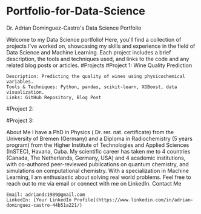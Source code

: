 # Portfolio-for-Data-Science


Dr. Adrian Dominguez-Castro's Data Science Portfolio

Welcome to my Data Science portfolio! Here, you'll find a collection of projects I've worked on, showcasing my skills and experience in the field of Data Science and Machine Learning. Each project includes a brief description, the tools and techniques used, and links to the code and any related blog posts or articles.
#Projects
#Project 1: Wine Quality Prediction

    Description: Predicting the quality of wines using physicochemical variables.
    Tools & Techniques: Python, pandas, scikit-learn, XGBoost, data visualization.
    Links: GitHub Repository, Blog Post

#Project 2: 

   

#Project 3: 

About Me
I have a PhD in Physics ( Dr. rer. nat. certificate) from the University of Bremen (Germany) and a Diploma in Radiochemistry (5 years program) from the Higher Institute of Technologies and Applied Sciences (InSTEC), Havana, Cuba. My scientific career has taken me to 4 countries (Canada, The Netherlands, Germany, USA) and 4 academic institutions, 
with co-authored peer-reviewed publications on quantum chemistry, and simulations on computational chemistry.
With a specialization in Machine Learning, I am enthusiastic about solving real world problems. 
Feel free to reach out to me via email or connect with me on LinkedIn.
Contact Me

    Email: adriandc1989@gmail.com
    LinkedIn: [Your LinkedIn Profile](https://www.linkedin.com/in/adrian-dominguez-castro-44b51a221/)

    
